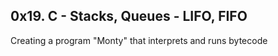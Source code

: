 ## 0x19. C - Stacks, Queues - LIFO, FIFO
Creating a program "Monty" that interprets and runs bytecode
